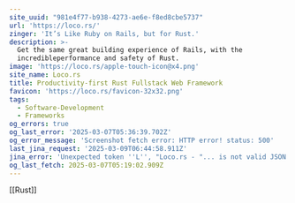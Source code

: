 ```yaml
---
site_uuid: "981e4f77-b938-4273-ae6e-f8ed8cbe5737"
url: 'https://loco.rs/'
zinger: 'It’s Like Ruby on Rails, but for Rust.'
description: >-
  Get the same great building experience of Rails, with the
  incredibleperformance and safety of Rust.
image: 'https://loco.rs/apple-touch-icon@x4.png'
site_name: Loco.rs
title: Productivity-first Rust Fullstack Web Framework
favicon: 'https://loco.rs/favicon-32x32.png'
tags:
  - Software-Development
  - Frameworks
og_errors: true
og_last_error: '2025-03-07T05:36:39.702Z'
og_error_message: 'Screenshot fetch error: HTTP error! status: 500'
last_jina_request: '2025-03-09T06:44:58.911Z'
jina_error: 'Unexpected token ''L'', "Loco.rs - "... is not valid JSON'
og_last_fetch: 2025-03-07T05:19:02.909Z
---
```


[[Rust]]

